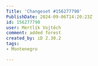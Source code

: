 ```yaml
---
Title: 'Changeset #156277790'
PublishDate: 2024-09-06T14:20:23Z
id: 156277790
user: Mertlík Vojtěch
comment: added forest
created_by: iD 2.30.2
tags:
- Montenegro

---
```

